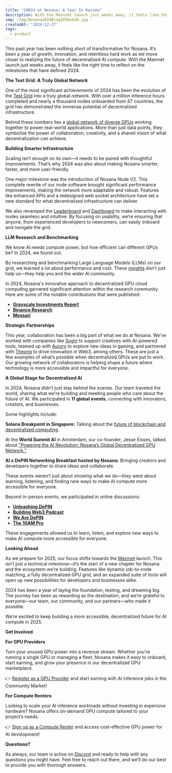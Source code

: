 ```yaml
---
title: "20024 at Nosana: A Year In Review"
description: With the Mainnet launch just weeks away, it feels like the right time to reflect on the milestones that have defined 2024. 
img: /img/Nosana2024Blog1050x630.jpg
createdAt: '2024-12-27'
tags:
  - product
---
```

This past year has been nothing short of transformative for Nosana. It’s been a year of growth, innovation, and relentless hard work as we move closer to realizing the future of decentralized AI compute. With the Mainnet launch just weeks away, it feels like the right time to reflect on the milestones that have defined 2024.

**The Test Grid: A Truly Global Network**

One of the most significant achievements of 2024 has been the evolution of the [Test Grid](https://nosana.com/blog/test_grid_phase_2_update) into a truly global network. With over a million inference hours completed and nearly a thousand nodes onboarded from 47 countries, the grid has demonstrated the immense potential of decentralized infrastructure.

Behind these numbers lies a [global network of diverse GPUs](https://dashboard.nosana.com/markets) working together to power real-world applications. More than just data points, they symbolize the power of collaboration, creativity, and a shared vision of what decentralization can achieve.

**Building Smarter Infrastructure**

Scaling isn’t enough on its own—it needs to be paired with thoughtful improvements. That’s why 2024 was also about making Nosana smarter, faster, and more user-friendly.

One major milestone was the introduction of Nosana Node V2. This complete rewrite of our node software brought significant performance improvements, making the network more adaptable and robust. Features like enhanced APIs and a redesigned web socket architecture have set a new standard for what decentralized infrastructure can deliver.

We also revamped the [Leaderboard](https://leaderboard.nosana.com/) and [Dashboard](https://dashboard.nosana.com/) to make interacting with nodes seamless and intuitive. By focusing on usability, we’re ensuring that anyone, from experienced developers to newcomers, can easily onboard and navigate the grid.

**LLM Research and Benchmarking**

We know AI needs compute power, but how efficient can different GPUs be? In 2024, we found out.

By researching and benchmarking Large Language Models (LLMs) on our grid, we learned a lot about performance and cost. These [insights](https://nosana.com/blog/llm_benchmarking_cost_efficient_performance) don’t just help us—they help you and the wider AI community.

In 2024, Nosana's innovative approach to decentralized GPU cloud computing garnered significant attention within the research community. Here are some of the notable contributions that were published:

- [**Grayscale Investments Report**](https://www.grayscale.com/research/reports/ai-is-coming-crypto-can-help-make-it-right)
- [**Binance Research**](https://www.binance.com/en/research/analysis/industry-map-mar24)
- [**Messari**](https://messari.io/report/are-gpu-compute-networks-supply-or-demand-constrained)

**Strategic Partnerships**

This year, collaboration has been a big part of what we do at Nosana. We’ve worked with companies like [Sogni](https://nosana.com/blog/nosana_partners_with_sogni_ai_to_empower_creativity_through_ai_powered_art_generation) to support creatives with AI-powered tools, teamed up with [Aurory](https://nosana.com/blog/nosana_and_aurory_partner_to_create_unique_ai_powered_gaming_experiences) to explore new ideas in gaming, and partnered with [Theoriq](https://nosana.com/blog/nosana_partners_with_theoriq_to_foster_frictionless_ai_innovation) to drive innovation in Web3, among others. These are just a few examples of what’s possible when decentralized GPUs are put to work. Our growing network of collaborators is helping shape a future where technology is more accessible and impactful for everyone.

**A Global Stage for Decentralized AI**

In 2024, Nosana didn’t just stay behind the scenes. Our team traveled the world, sharing what we’re building and meeting people who care about the future of AI. We participated in **11 global events**, connecting with innovators, creators, and businesses.

Some highlights include:

**Solana Breakpoint in Singapore:** Talking about the [future of blockchain and decentralized computing](https://youtu.be/-9NxMjU6eew?feature=shared).

At the **World Summit AI** in Amsterdam, our co-founder, Jesse Eisses, talked about ["Powering the AI Revolution: Nosana’s Global Decentralized GPU Network."](https://www.youtube.com/watch?v=36HUBr4i1ZA)

**AI x DePIN Networking Breakfast hosted by Nosana:** Bringing creators and developers together to share ideas and collaborate.

These events weren’t just about showing what we do—they were about learning, listening, and finding new ways to make AI compute more accessible for everyone.

Beyond in-person events, we participated in online discussions:

- [**Unleashing DePIN**](https://youtu.be/id2k-Oaj4yg)
- [**Building Web3 Podcast**](https://www.youtube.com/watch?v=opkcmNGvnz0)
- [**We Are DePIN**](https://youtu.be/RREf0U2lNpE?si=J-WI5tg28FH5DrNP)
- [**The 10AM Pro**](https://youtu.be/Rmcgd-xeee4?feature=shared)

These engagements allowed us to learn, listen, and explore new ways to make AI compute more accessible for everyone.

**Looking Ahead**

As we prepare for 2025, our focus shifts towards the [Mainnet](https://nosana.com/blog/road_to_mainnet_nosanas_next_chapter) launch. This isn’t just a technical milestone—it’s the start of a new chapter for Nosana and the ecosystem we’re building. Features like dynamic job-to-node matching, a fully decentralized GPU grid, and an expanded suite of tools will open up new possibilities for developers and businesses alike.

2024 has been a year of laying the foundation, testing, and dreaming big. The journey has been as rewarding as the destination, and we’re grateful to everyone—our team, our community, and our partners—who made it possible.

We’re excited to keep building a more accessible, decentralized future for AI compute in 2025.

**Get Involved**

**For GPU Providers**

Turn your unused GPU power into a revenue stream. Whether you’re running a single GPU or managing a fleet, Nosana makes it easy to onboard, start earning, and grow your presence in our decentralized GPU marketplace.

👉 [Register as a GPU Provider](https://docs.nosana.com/nodes/testgrid.html) and start earning with AI inference jobs in the Community Market!

**For Compute Renters**

Looking to scale your AI inference workloads without investing in expensive hardware? Nosana offers on-demand GPU compute tailored to your project’s needs.

👉 [Sign up as a Compute Renter](https://docs.google.com/forms/d/e/1FAIpQLSdfh5RIw2hWa1vnXhRUA4QIGADhBMkAHnpjqoNCHbrdF283cg/viewform) and access cost-effective GPU power for AI development!

**Questions?**

As always, our team is active on [Discord](https://discord.gg/nosana-ai) and ready to help with any questions you might have. Feel free to reach out there, and we’ll do our best to provide you with thorough answers.